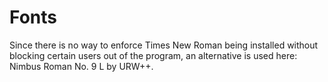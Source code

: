 # Fonts #
Since there is no way to enforce Times New Roman being installed without
blocking certain users out of the program, an alternative is used here: Nimbus
Roman No. 9 L by URW++.
